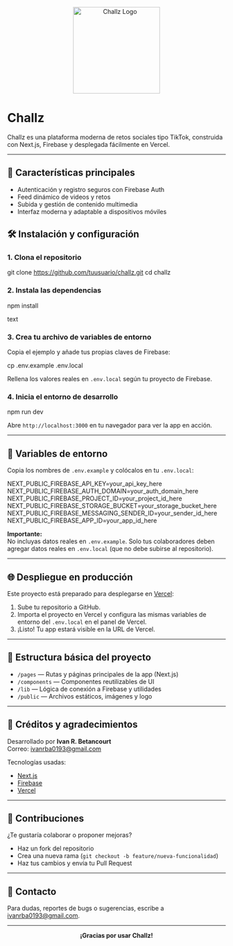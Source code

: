 <p align="center">
  <img src="./favico.ico.jpg" alt="Challz Logo" width="200"/>
</p>

# Challz

Challz es una plataforma moderna de retos sociales tipo TikTok, construida con Next.js, Firebase y desplegada fácilmente en Vercel.

---

## 🚀 Características principales

- Autenticación y registro seguros con Firebase Auth
- Feed dinámico de videos y retos
- Subida y gestión de contenido multimedia
- Interfaz moderna y adaptable a dispositivos móviles

## 🛠 Instalación y configuración

### 1. Clona el repositorio

git clone https://github.com/tuusuario/challz.git
cd challz

### 2. Instala las dependencias

npm install

text
### 3. Crea tu archivo de variables de entorno

Copia el ejemplo y añade tus propias claves de Firebase:

cp .env.example .env.local


Rellena los valores reales en `.env.local` según tu proyecto de Firebase.

### 4. Inicia el entorno de desarrollo


npm run dev

Abre `http://localhost:3000` en tu navegador para ver la app en acción.

---

## 🔑 Variables de entorno

Copia los nombres de `.env.example` y colócalos en tu `.env.local`:


NEXT_PUBLIC_FIREBASE_API_KEY=your_api_key_here
NEXT_PUBLIC_FIREBASE_AUTH_DOMAIN=your_auth_domain_here
NEXT_PUBLIC_FIREBASE_PROJECT_ID=your_project_id_here
NEXT_PUBLIC_FIREBASE_STORAGE_BUCKET=your_storage_bucket_here
NEXT_PUBLIC_FIREBASE_MESSAGING_SENDER_ID=your_sender_id_here
NEXT_PUBLIC_FIREBASE_APP_ID=your_app_id_here



**Importante:**  
No incluyas datos reales en `.env.example`. Solo tus colaboradores deben agregar datos reales en `.env.local` (que no debe subirse al repositorio).

---

## 🌐 Despliegue en producción

Este proyecto está preparado para desplegarse en [Vercel](https://vercel.com/):

1. Sube tu repositorio a GitHub.
2. Importa el proyecto en Vercel y configura las mismas variables de entorno del `.env.local` en el panel de Vercel.
3. ¡Listo! Tu app estará visible en la URL de Vercel.

---

## 📂 Estructura básica del proyecto

- `/pages` — Rutas y páginas principales de la app (Next.js)
- `/components` — Componentes reutilizables de UI
- `/lib` — Lógica de conexión a Firebase y utilidades
- `/public` — Archivos estáticos, imágenes y logo

---

## 👥 Créditos y agradecimientos

Desarrollado por **Ivan R. Betancourt**  
Correo: [ivanrba0193@gmail.com](mailto:ivanrba0193@gmail.com)

Tecnologías usadas:
- [Next.js](https://nextjs.org/)
- [Firebase](https://firebase.google.com/)
- [Vercel](https://vercel.com/)

---

## 📝 Contribuciones

¿Te gustaría colaborar o proponer mejoras?  
- Haz un fork del repositorio
- Crea una nueva rama (`git checkout -b feature/nueva-funcionalidad`)
- Haz tus cambios y envía tu Pull Request

---

## 📢 Contacto

Para dudas, reportes de bugs o sugerencias, escribe a [ivanrba0193@gmail.com](mailto:ivanrba0193@gmail.com).

---

<div align="center">
  <strong>¡Gracias por usar Challz!</strong>
</div>
